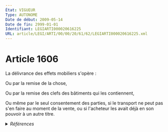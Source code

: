 ```yaml
---
État: VIGUEUR
Type: AUTONOME
Date de début: 2009-05-14
Date de fin: 2999-01-01
Identifiant: LEGIARTI000020616225
URL: article/LEGI/ARTI/00/00/20/61/62/LEGIARTI000020616225.xml
---
```


<h1>Article 1606</h1>

La délivrance des effets mobiliers s'opère :<br />

Ou par la remise de la chose,<br />

Ou par la remise des clefs des bâtiments qui les contiennent,<br />

Ou même par le seul consentement des parties, si le transport ne peut pas s'en
faire au moment de la vente, ou si l'acheteur les avait déjà en son pouvoir à un
autre titre.


<details>
  <summary><em>Références</em></summary>

  <h2>Articles faisant référence à l'article</h2>
  
  <ul>
    <li>
      <a href="https://legal.tricoteuses.fr//redirection/LEGIARTI000020606392?vers=git&vers=legifrance">LOI n° 2009-526 du 12 mai 2009 de simplification et de clarification du droit et d'allègement des procédures - article 10 ENTIEREMENT_MODIF</a> MODIFIE source
    </li>
  </ul>
  
  <h2>Références faites par l'article</h2>
  
  <ul>
    <li>
      2009-05-12 MODIFIE cible <a href="https://legal.tricoteuses.fr//redirection/LEGIARTI000020606392?vers=git&vers=legifrance">LOI n° 2009-526 du 12 mai 2009 de simplification et de clarification du droit et d'allègement des procédures - article 10 ENTIEREMENT_MODIF</a>
    </li>
  </ul>
</details>
